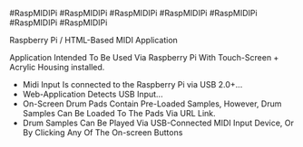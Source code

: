 #RaspMIDIPi
#RaspMIDIPi
#RaspMIDIPi
#RaspMIDIPi
#RaspMIDIPi
#RaspMIDIPi
#RaspMIDIPi

Raspberry Pi / HTML-Based MIDI Application

Application Intended To Be Used Via Raspberry Pi With Touch-Screen + Acrylic Housing installed.

-   Midi Input Is connected to the Raspberry Pi via USB 2.0+...
-   Web-Application Detects USB Input...
-   On-Screen Drum Pads Contain Pre-Loaded Samples, However, Drum Samples Can Be Loaded To The Pads Via URL Link.
-   Drum Samples Can Be Played Via USB-Connected MIDI Input Device, Or By Clicking Any Of The On-screen Buttons
